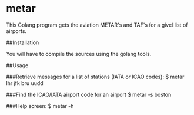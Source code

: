 # metar

This Golang program gets the aviation METAR's and TAF's for a givel list of airports.

##Installation

You will have to compile the sources using the golang tools.

##Usage

###Retrieve messages for a list of stations (IATA or ICAO codes):
$ metar lhr jfk bru uudd


###Find the ICAO/IATA airport code for an airport
$ metar -s boston

###Help screen:
$ metar -h
